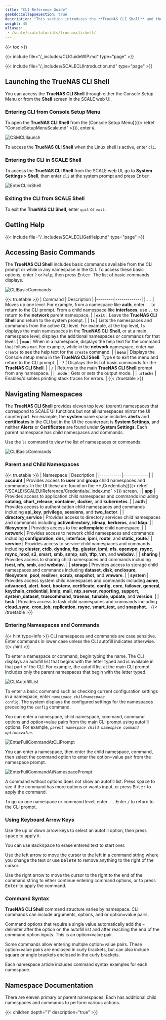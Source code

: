 ```yaml
---
title: "CLI Reference Guide"
geekdocCollapseSection: true
description: "This section introduces the **TrueNAS CLI Shell** and the basic namespaces and commands accessed from Shell."
weight: 45
aliases:
 - /scale/scaletutorials/truenasclishell/
---
```


{{< toc >}}

{{< include file="/_includes/CLIGuideWIP.md" type="page" >}}

{{< include file="/_includes/SCALECLIIntroduction.md" type="page" >}}

## Launching the **TrueNAS CLI Shell**

You can access the **TrueNAS CLI Shell** through either the Console Setup Menu or from the **Shell** screen in the SCALE web UI.

### Entering CLI from Console Setup Menu
To open the **TrueNAS CLI Shell** from the [Console Setup Menu]({{< relref "ConsoleSetupMenuScale.md" >}}), enter `6`.

![CSMCLIlaunch](/images/SCALE/CLI/CSMCLIlaunch.png "TrueNAS CLI Shell from CSM")

To access the **TrueNAS CLI Shell** when the Linux shell is active, enter `cli`.

### Entering the CLI in SCALE Shell

To access the **TrueNAS CLI Shell** from the SCALE web UI, go to **System Settings > Shell**, then enter `cli` at the system prompt and press <kbd>Enter</kbd>.

![EnterCLIinShell](/images/SCALE/CLI/EnterCLIinShell.png "Enter CLI in Shell") 

### Exiting the CLI from SCALE Shell

To exit the **TrueNAS CLI Shell**, enter `quit` or `exit`.

## Getting Help

{{< include file="/_includes/SCALECLIGetHelp.md" type="page" >}}

## Accessing Basic Commands
The **TrueNAS CLI Shell** includes basic commands available from the CLI prompt or while in any namespace in the CLI.
To access these basic options, enter `?` or `help`, then press <kbd>Enter</kbd>. The list of basic commands displays.

![CLIBasicCommands](/images/SCALE/CLI/CLIBasicCommands.png "TrueNAS CLI Shell from CSM")

{{< truetable >}}
| Command | Description |
|---------|-------------|
| <code><b>..</b></code> | Moves up one level. For example, from a namespace like **auth**, enter `..` to return to the CLI prompt. From a child namespace like **interfaces**, use `..` to return to the **network** parent namespace. |
| <code><b>exit</b></code> | Leave the **TrueNAS CLI Shell** and return to the system prompt. |
| <code><b>ls</b></code> | Lists the namespaces and commands from the active CLI level. For example, at the top level, `ls` displays the main namespaces in the **TrueNAS CLI Shell**, or at a main namespace level, displays the additional namespaces or commands for that level. |
| <code><b>man</b></code> | When in a namespace, displays the help text for the command that follows `man`.  For example, while in the **network** namespace, enter `man create` to see the help text for the `create` command. |
| <code><b>menu</b></code> | Displays the Console setup menu in the **TrueNAS CLI Shell**. Type `6` to exit the menu and return to the CLI prompt. |
| <code><b>?</b></code> | Displays the list of basic commands for the **TrueNAS CLI Shell**. |
| <code><b>/</b></code> | Returns to the main **TrueNAS CLI Shell** prompt from any namespace. |
| <code><b>.mode</b></code> | Gets or sets the output mode. |
| <code><b>.stacks</b></code> | Enables/disables printing stack traces for errors. |
{{< /truetable >}}

## Navigating Namespaces

The **TrueNAS CLI Shell** provides eleven top level (parent) namespaces that correspond to SCALE UI functions but not all namespaces mirror the UI counterpart.
For example, the **system** name space includes **alerts** and **certificates** in the CLI but in the UI the counterpart is **System Settings**, and neither **Alerts** or **Certificates** are found under **System Settings**.
Each parent namespace has child namespaces and commands.

Use the `ls` command to view the list of namespaces or commands.

![CLIBasicCommands](/images/SCALE/CLI/CLIBasicCommands.png "TrueNAS CLI Shell from CSM")

### Parent and Child Namespaces

{{< truetable >}}
| Namespace | Description |
|-----------|-------------|
| **account** | Provides access to **user** and **group** child namespaces and commands. In the UI these are found on the **[Credentials]({{< relref "/SCALE/SCALEUIReference/Credentials/_index.md" >}}) screen. |
| **app** | Provides access to application child namespaces and commands including **catalog**, **chart_release**, **container**, **docker**, and **kubernetes**. |
| **auth** | Provides access to authentication child namespaces and commands including **api_key**, **privilege**, **sessions**, and **two_factor**. |
| **directory_service** | Provides access to directory services child namespaces and commands including **activedirectory**, **idmap**, **kerberos**, and **ldap**. |
| **filesystem** | Provides access to the **acltemplate** child namespace. |
| **network** | Provides access to network child namespaces and commands including **configuration**, **dns**, **interface**, **ipmi**, **route**, and **static_route**.|
| **service** | Provides access to service child namespaces and commands including **cluster**, **ctdb**, **dyndns**, **ftp**, **gluster**, **ipmi**, **nfs**, **openvpn**, **rsync**, **rsync_mod**, **s3**, **smart**, **smb**, **snmp**, **ssh**, **tftp**, **vm**, and **webdav**. |
| **sharing** | Provides access to sharing child namespaces and commands including **iscsi**, **nfs**, **smb**, and **webdav**. |
| **storage** | Provides access to storage child namespaces and commands including **dataset**, **disk**, **enclosure**, **filesystem**, **pool**, **resilver**, **scrub**, **snapshot**, and **vmware**. |
| **system** | Provides access system child namespaces and commands including **acme**, **advanced**, **alert**, **boot**, **bootenv**, **certificate**, **config**, **core**, **failover**, **general**, **keychain_credential**, **kmip**, **mail**, **ntp_server**, **reporting**, **support**, **system_dataset**, **truecommand**, **truenas**, **tunable**, **update**, and **version**. |
| **task** | Provides access to task child namespaces and commands including **cloud_sync**, **cron_job**, **replication**, **rsync**, **smart_test**, and **snapshot**. |
{{< /truetable >}}

### Entering Namespaces and Commands
{{< hint type=info >}}
CLI namespaces and commands are case sensitive. 
Enter commands in lower case unless the CLI autofill indicates otherwise. 
{{< /hint >}}

To enter a namespace or command, begin typing the name. 
The CLI displays an autofill list that begins with the letter typed and is available in that part of the CLI.
For example, the autofill list at the main CLI prompt includes only the parent namespaces that begin with the letter typed.

![CLIAutofillList](/images/SCALE/CLI/CLIAutofillList.png "CLI Autofill List Example")

To enter a basic command such as checking current configuration settings in a namespace, enter <code><i>namespace childnamespace</i> config</code>. The system displays the configured settings for the namespaces preceding the `config` command.

You can enter a namespace, child namespace, command, command options and option=value pairs from the main CLI prompt using autofill options. For example, <code><i>parent namespace child namespace command option=value</i></code>.

![EnterFullCommandAtCLIPrompt](/images/SCALE/CLI/EnterFullCommandAtCLIPrompt.png "Enter Command at CLI Prompt")

You can enter a namespace, then enter the child namespace, command, then select the command option to enter the option=value pair from the namespace prompt.

![EnterFullCommandAtNamespacePrompt](/images/SCALE/CLI/EnterFullCommandAtNamespacePrompt.png "Enter Command at Namespace Prompt")

A command without options does not show an autofill list. Press <kbd>space</kbd> to see if the command has more options or wants input, or press <kbd>Enter</kbd> to apply the command.

To go up one namespace or command level, enter `..`.
Enter `/` to return to the CLI prompt.

### Using Keyboard Arrow Keys

Use the up or down arrow keys to select an autofill option, then press <kbd>space</kbd> to apply it.

You can use <kbd>Backspace</kbd> to erase entered text to start over.

Use the left arrow to move the cursor to the left in a command string where you change the text or use <kbd>Delete</kbd> to remove anything to the right of the cursor.

Use the right arrow to move the cursor to the right to the end of the command string to either continue entering command options, or to press <kbd>Enter</kbd> to apply the command.

### Command Syntax

**TrueNAS CLI Shell** command structure varies by namespace. 
CLI commands can include arguments, options, and or option=value pairs.

Command options that require a single value automatically add the `=` delimiter after the option on the autofill list and after reaching the end of the command option inputs.
This is an option=value pair.

Some commands allow entering multiple option=value pairs.
These option=value pairs are enclosed in curly brackets, but can also include square or angle brackets enclosed in the curly brackets.

Each namespace article includes command syntax examples for each namespace.

## Namespace Documentation

There are eleven primary or parent namespaces.
Each has additional child namespaces and commands to perform various actions.

{{< children depth="1" description="true" >}}

